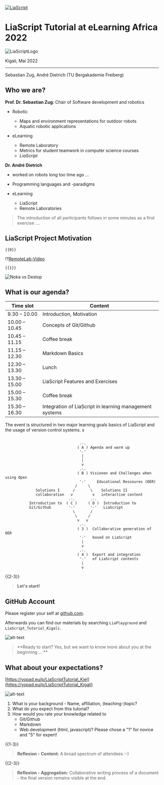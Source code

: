 <!--
author:   Sebastian Zug, André Dietrich

email:    Sebastian.Zug@informatik.tu-freiberg.de

version:  0.0.1

language: de

narrator: Deutsch Male

mode:     Presentation

comment:  Dieser Kurs für in das Projekt LiaScript ein und diskutiert die
          Vorteile im Kontext der OER Idee.

logo:     ./images/logo.png

-->

[![LiaScript](https://raw.githubusercontent.com/LiaScript/LiaScript/master/badges/course.svg)](https://LiaScript.github.io/course/?https://raw.githubusercontent.com/LiaPlayground/LiaScript_Tutorial_Kiel/main/A-Agenda.md)

# LiaScript Tutorial at eLearning Africa 2022

![LiaScriptLogo](images/logo.png)<!-- style="width: 55%; max-width: 1000px" -->

Kigali, Mai 2022

----------------------------------

Sebastian Zug, André Dietrich (TU Bergakademie Freiberg)

## Who we are?

__Prof. Dr. Sebastian Zug__: Chair of Software development and robotics

- Robotic

  + Maps and environment representations for outdoor robots
  + Aquatic robotic applications

- eLearning

  + Remote Laboratory
  + Metrics for student teamwork in computer science courses
  + _LiaScript_

__Dr. André Dietrich__

- worked on robots long too time ago  ...
- Programming languages and -paradigms
- eLearning

  - LiaScript
  - Remote Laboratories


> The introduction of all participants follows in some minutes as a first exercise ....


## LiaScript Project Motivation

    {{0}}
!?[RemoteLab-Video](https://www.youtube.com/watch?v=bICfKRyKTwE "Industrial eLab Demonstration aus Magdeburg")

    {{1}}
![Noka vs Destop](images/nokia.jpeg "LiaScript Klassenraum auf dem Desktop und Feature-Phone.")


## What is our agenda?

| Time slot     | Content                                                 |
| ------------- | ------------------------------------------------------- |
| 9.30 – 10.00  | Introduction, Motivation                                |
| 10.00 – 10.45 | Concepts of Git/Github                                  |
| 10.45 – 11.15 | Coffee break                                            |
| 11.15 – 12.30 | Markdown Basics                                         |
| 12.30 – 13.30 | Lunch                                                   |
| 13.30 – 15.00 | LiaScript Features and Exercises                        |
| 15.00 – 15.30 | Coffee break                                            |
| 15.30 – 16.30 | Integration of LiaScript in learning management systems |

The event is structured in two major learning goals basics of LiaScript and the usage of version control systems.
s
<!-- style="display: block; margin-left: auto; margin-right: auto; max-width: 815px;" -->
```ascii

                                  .-.
                                 ( A ) Agenda and warm up
                                  '-'  
                                   |
                                   |
                                   v
                                  .-.
                                 ( B ) Visionen and Challenges when using Open
                                  '-'     Educational Ressoures (OER)
                                /     \
              Solutions I      /       \    Solutions II
              collaboration   v         v   interactive content
                             .-.       .-.
           Introduction to  ( C )     ( D )  Introduction to
           Git/Github        '-'       '-'   LiaScript
                               \       /
                                \     /
                                 v   v
                                  .-.
                                 ( 3 )  Collaborative generation of OER
                                  '-'   based on LiaScript
                                   |
                                   v
                                  .-.
                                 ( 4 )  Export and integration
                                  '-'   of LiaScript contents
                                   |
                                   v

```

{{2-3}}
> **Let's start!**

## GitHub Account

Please register your self at [github.com](www.github.com).

Afterwards you can find our materials by searching `LiaPlayground` and `LiaScript_Tutorial_Kigali`.

![alt-text](images/ScreenshotTutorialSeite.png)

> **Ready to start? Yes, but we want to know more about you at the beginning ... **

## What about your expectations?

[https://yopad.eu/p/LiaScriptTutorial_Kiel](https://yopad.eu/p/LiaScriptTutorial_Kigali)

![alt-text](images/Etherpad.png)

1. What is your background - Name, affiliation, (teaching-)topic?
2. What do you expect from this tutorial?
3. How would you rate your knowledge related to
     + Git/Github
     + Markdown
     + Web development (html, javascript)?
   Please chose a "1" for novice and "5" for expert!

{{1-3}}
> **Reflexion - Content:** A broad spectrum of attendees :-)


{{2-3}}
> **Reflexion - Aggregation:** Collaborative writing process of a document - the final version remains visible at the end.
